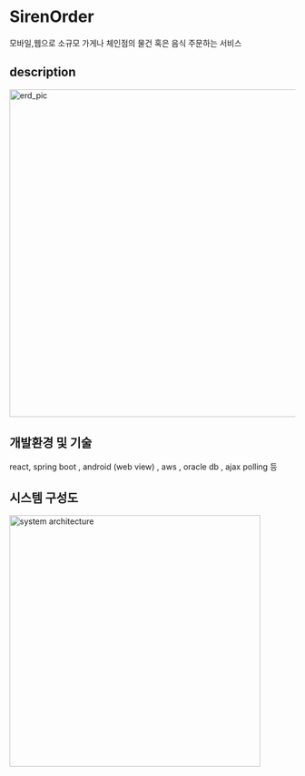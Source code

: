 # SirenOrder

모바일,웹으로 소규모 가게나 체인점의 물건 혹은 음식 주문하는 서비스

## description

<img width="576" alt="erd_pic" src="https://user-images.githubusercontent.com/12855243/82558589-f4acd580-9ba8-11ea-9b29-6ad8ce9d7e63.PNG">



##  개발환경 및 기술

react, spring boot , android (web view) ,  aws , oracle db , ajax polling 등 



## 시스템 구성도 

<img width="442" alt="system architecture" src="https://user-images.githubusercontent.com/12855243/82747453-d840b100-9dd3-11ea-8b36-b7174e016f94.PNG">